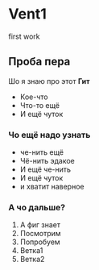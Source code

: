 # Vent1
first work
## Проба пера
Шо я знаю про этот **Гит**
* Кое-что
* Что-то ещё
* И ещё чуток

### Чо ещё надо узнать
* че-нить ещё
* Чё-нить эдакое
* И ещё че-нить
* И ещё чуток
* и хватит наверное
### А чо дальше?
1. А фиг знает
2. Посмотрим
3. Попробуем
4. Ветка1
5. Ветка2